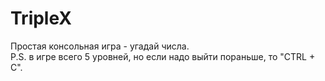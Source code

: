 # TripleX

Простая консольная игра - угадай числа.  
P.S. в игре всего 5 уровней, но если надо выйти пораньше, то "CTRL + C".
